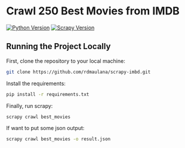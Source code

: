# Crawl 250 Best Movies from IMDB

[![Python Version](https://img.shields.io/badge/python-3.8.5-brightgreen.svg)](https://python.org)
[![Scrapy Version](https://img.shields.io/badge/scrapy-2.4.1-brightgreen.svg)](https://scrapy.org)

## Running the Project Locally

First, clone the repository to your local machine:

```bash
git clone https://github.com/rdmaulana/scrapy-imbd.git
```

Install the requirements:

```bash
pip install -r requirements.txt
```

Finally, run scrapy:

```bash
scrapy crawl best_movies
```

If want to put some json output:

```bash
scrapy crawl best_movies -o result.json
```



